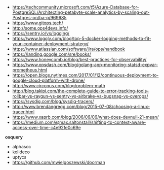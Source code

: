 - https://techcommunity.microsoft.com/t5/Azure-Database-for-PostgreSQL/Architecting-petabyte-scale-analytics-by-scaling-out-Postgres-on/ba-p/969685
- https://www.gitops.tech/
- http://some.ops4devs.info/
- https://sentry.io/vs/logging/
- https://www.loggly.com/blog/top-5-docker-logging-methods-to-fit-your-container-deployment-strategy/
- https://www.atlassian.com/software/jira/ops/handbook
- https://landing.google.com/sre/books/
- https://www.honeycomb.io/blog/best-practices-for-observability/
- https://www.opsdash.com/blog/golang-app-monitoring-statsd-expvar-prometheus.html
- https://open.blogs.nytimes.com/2017/01/12/continuous-deployment-to-google-cloud-platform-with-drone/
- http://www.circonus.com/blog/problem-math
- http://blog.takipi.com/the-complete-guide-to-error-tracking-tools-rollbar-vs-raygun-vs-sentry-vs-airbrake-vs-bugsnag-vs-overops/
- https://sysdig.com/blog/sysdig-tracers/
- http://www.brendangregg.com/blog/2015-07-08/choosing-a-linux-tracer.html
- https://www.xaprb.com/blog/2006/06/06/what-does-devnull-21-mean/
- https://medium.com/@max.saltonstall/shifting-to-context-aware-access-over-time-c4e92fe0c69e

**osquery**
- alphasoc
- kolideco
- uptycs
- https://github.com/mwielgoszewski/doorman
